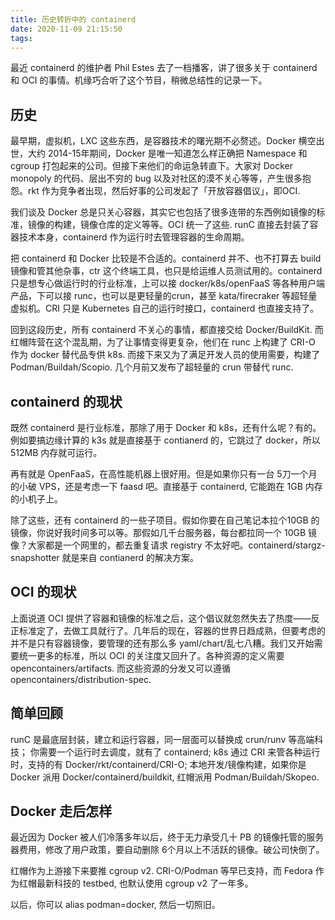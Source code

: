 ```yaml
---
title: 历史转折中的 containerd
date: 2020-11-09 21:15:50
tags:
---
```


最近 containerd 的维护者 Phil Estes 去了一档播客，讲了很多关于 containerd 和 OCI 的事情。机缘巧合听了这个节目，稍微总结性的记录一下。

## 历史
最早期，虚拟机，LXC 这些东西，是容器技术的曙光期不必赘述。Docker 横空出世，大约 2014-15年期间，Docker 是唯一知道怎么样正确把 Namespace 和 cgroup 打包起来的公司。但接下来他们的命运急转直下。大家对 Docker monopoly 的代码、层出不穷的 bug 以及对社区的漠不关心等等，产生很多抱怨。rkt 作为竞争者出现，然后好事的公司发起了「开放容器倡议」，即OCI.

我们谈及 Docker 总是只关心容器，其实它也包括了很多连带的东西例如镜像的标准，镜像的构建，镜像仓库的定义等等。OCI 统一了这些. runC 直接去封装了容器技术本身，containerd 作为运行时去管理容器的生命周期。

把 containerd 和 Docker 比较是不合适的。containerd 并不、也不打算去 build 镜像和管其他杂事，ctr 这个终端工具，也只是给运维人员测试用的。containerd 只是想专心做运行时的行业标准，上可以接 docker/k8s/openFaaS 等各种用户端产品，下可以接 runc，也可以是更轻量的crun，甚至 kata/firecraker 等超轻量虚拟机。CRI 只是 Kubernetes 自己的运行时接口，containerd 也直接支持了。

回到这段历史，所有 containerd 不关心的事情，都直接交给 Docker/BuildKit. 而红帽阵营在这个混乱期，为了让事情变得更复杂，他们在 runc 上构建了 CRI-O 作为 docker 替代品专供 k8s. 而接下来又为了满足开发人员的使用需要，构建了 Podman/Buildah/Scopio. 几个月前又发布了超轻量的 crun 带替代 runc.

## containerd 的现状
既然 containerd 是行业标准，那除了用于 Docker 和 k8s，还有什么呢？有的。例如要搞边缘计算的 k3s 就是直接基于 contianerd 的，它跳过了 docker，所以 512MB 内存就可运行。

再有就是 OpenFaaS，在高性能机器上很好用。但是如果你只有一台 5刀一个月的小破 VPS，还是考虑一下 faasd 吧。直接基于 containerd, 它能跑在 1GB 内存的小机子上。

除了这些，还有 containerd 的一些子项目。假如你要在自己笔记本拉个10GB 的镜像，你说好我时间多可以等。那假如几千台服务器，每台都拉同一个 10GB 镜像？大家都是一个网里的，都去重复请求 registry 不太好吧。containerd/stargz-snapshotter 就是来自 contianerd 的解决方案。

## OCI 的现状
上面说道 OCI 提供了容器和镜像的标准之后，这个倡议就忽然失去了热度——反正标准定了，去做工具就行了。几年后的现在，容器的世界日趋成熟，但要考虑的并不是只有容器镜像，要管理的还有那么多 yaml/chart/乱七八糟。我们又开始需要统一更多的标准，所以 OCI 的关注度又回升了。各种资源的定义需要 opencontainers/artifacts. 而这些资源的分发又可以遵循 opencontainers/distribution-spec.

## 简单回顾
runC 是最底层封装，建立和运行容器，同一层面可以替换成 crun/runv 等高端科技；
你需要一个运行时去调度，就有了 containerd;
k8s 通过 CRI 来管各种运行时，支持的有 Docker/rkt/containerd/CRI-O;
本地开发/镜像构建，如果你是 Docker 派用 Docker/containerd/buildkit, 红帽派用 Podman/Buildah/Skopeo.

## Docker 走后怎样
最近因为 Docker 被人们冷落多年以后，终于无力承受几十 PB 的镜像托管的服务器费用，修改了用户政策，要自动删除 6个月以上不活跃的镜像。破公司快倒了。

红帽作为上游接下来要推 cgroup v2. CRI-O/Podman 等早已支持，而 Fedora 作为红帽最新科技的 testbed, 也默认使用 cgroup v2 了一年多。

以后，你可以 alias podman=docker, 然后一切照旧。
